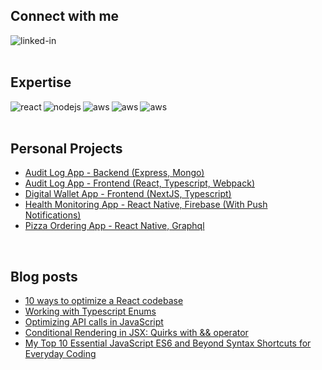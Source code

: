 ## Connect with me
[<img align="left" alt="linked-in" src="https://img.shields.io/badge/linkedin-%230077B5.svg?&style=for-the-badge&logo=linkedin&logoColor=white" />](https://www.linkedin.com/in/zishan-tareque/)

<br>
<br>

## Expertise
<img align="left" alt="react" src="https://img.shields.io/badge/react%20-%2320232a.svg?&style=for-the-badge&logo=react&logoColor=%2361DAFB" />
<img align="left" alt="nodejs" src="https://img.shields.io/badge/node.js%20-%2343853D.svg?&style=for-the-badge&logo=node.js&logoColor=white" />
<img align="left" alt="aws" src="https://img.shields.io/badge/Amazon%20AWS-%23232F3E?logo=amazon-aws&logoColor=white&style=for-the-badge" />
<img align="left" alt="aws" src="https://img.shields.io/badge/firebase-ffca28?style=for-the-badge&logo=firebase&logoColor=black" />
<img align="left" alt="aws" src="https://shields.io/badge/TypeScript-3178C6?logo=TypeScript&logoColor=FFF&style=for-the-badge" />

<br>
<br>

## Personal Projects
- [Audit Log App - Backend (Express, Mongo)](https://github.com/Zishan3165/audit-log-app-backend)
- [Audit Log App - Frontend (React, Typescript, Webpack)](https://github.com/Zishan3165/audit-log-app-backend)
- [Digital Wallet App - Frontend (NextJS, Typescript)](https://github.com/Zishan3165/digital-wallet-app)
- [Health Monitoring App - React Native, Firebase (With Push Notifications)](https://github.com/Zishan3165/health-monitoring-app)
- [Pizza Ordering App - React Native, Graphql](https://github.com/Zishan3165/pizza-restaurant-app)

<br>

## Blog posts
<!-- BLOG-POST-LIST:START -->
- [10 ways to optimize a React codebase](https://zishantareque.hashnode.dev/10-ways-to-optimize-a-react-codebase)
- [Working with Typescript Enums](https://zishantareque.hashnode.dev/working-with-typescript-enums)
- [Optimizing API calls in JavaScript](https://zishantareque.hashnode.dev/optimizing-api-calls-in-javascript)
- [Conditional Rendering in JSX: Quirks with && operator](https://zishantareque.hashnode.dev/conditional-rendering-in-jsx-quirks-with-operator)
- [My Top 10 Essential JavaScript ES6 and Beyond Syntax Shortcuts for Everyday Coding](https://zishantareque.hashnode.dev/my-top-10-essential-javascript-es6-and-beyond-syntax-shortcuts-for-everyday-coding)
<!-- BLOG-POST-LIST:END -->



<!--
**Zishan3165/Zishan3165** is a ✨ _special_ ✨ repository because its `README.md` (this file) appears on your GitHub profile.

Here are some ideas to get you started:

- 🔭 I’m currently working on ...
- 🌱 I’m currently learning ...
- 👯 I’m looking to collaborate on ...
- 🤔 I’m looking for help with ...
- 💬 Ask me about ...
- 📫 How to reach me: ...
- 😄 Pronouns: ...
- ⚡ Fun fact: ...
-->
